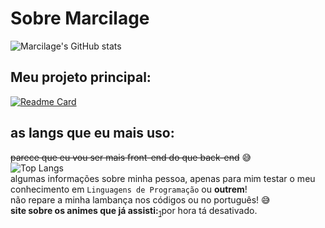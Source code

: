 # Sobre Marcilage
![Marcilage's GitHub stats](https://github-readme-stats.vercel.app/api?username=Marcilage&show_icons=true&theme=synthwave) <br>
## Meu projeto principal:
[![Readme Card](https://github-readme-stats.vercel.app/api/pin/?username=Marcilage&repo=Esleluvisic-project)](https://github.com/Marcilage/Esleluvisic-project) <br>
## as langs que eu mais uso:
<del>parece que eu vou ser mais front-end do que back-end</del> 😅 <br>
![Top Langs](https://github-readme-stats.vercel.app/api/top-langs/?username=Marcilage&layout=compact) <br>
algumas informações sobre minha pessoa, apenas para mim testar o meu conhecimento em `Linguagens de Programação` ou **outrem**!<br>
não repare a minha lambança nos códigos ou no português! 😅<br>
                                                 <!-- https://marcilage.github.io/aboutme/my-lists/animes_db.html -->
 **site sobre os animes que já assisti:**<sub>[1](https://marcilage.github.io/aboutme/my-animes-watching-list/all-animes_db.html)</sub>por hora tá desativado.</br>
 
 